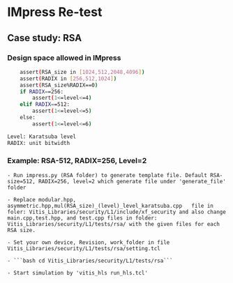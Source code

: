 # IMpress Re-test

## Case study: RSA


### Design space allowed in IMpress

```bash
    assert(RSA_size in [1024,512,2048,4096])
    assert(RADIX in [256,512,1024])
    assert(RSA_size%RADIX==0)
    if RADIX==256:
        assert(1<=level<=4)
    elif RADIX==512:
        assert(1<=level<=5)
    else:
        assert(1<=level<=6)
```

```bash
Level: Karatsuba level
RADIX: unit bitwidth
```

### Example: RSA-512, RADIX=256, Level=2

    - Run impress.py (RSA folder) to generate template file. Default RSA-size=512, RADIX=256, level=2 which generate file under 'generate_file' folder

    - Replace modular.hpp, asymmetric.hpp,mul(RSA_size)_(level)_level_karatsuba.cpp   file in foler: Vitis_Libraries/security/L1/include/xf_security and also change main.cpp,test.hpp, and test.cpp files in folder: Vitis_Libraries/security/L1/tests/rsa/ with the given files for each RSA size.

    - Set your own device, Revision, work_folder in file Vitis_Libraries/security/L1/tests/rsa/setting.tcl

    - ```bash cd Vitis_Libraries/security/L1/tests/rsa```

    - Start simulation by 'vitis_hls run_hls.tcl'

